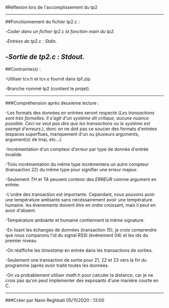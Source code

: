 #Réflexion lors de l'accomplissement du tp2

---------------------------------------------
##Fonctionnement du fichier tp2.c :

-*Coder dans un fichier tp2.c la fonction main du tp2.*

-*Entrées de tp2.c : Stdin.* 

-*Sortie de tp2.c : Stdout.*
----------------------------------------------

##Contrainte(s) :

-Utiliser tcv.h et tcv.o fournit dans tp1.zip.

-Branche nommé tp2 (contient le projet).

-----------------------------------------------
###Compréhension après deuxième lecture :

-Les formats des données en entrées seront respecté (*Les transactions sont très formelles. Il s'agit d'un système dit critique, aucune nuance possible.
 Ceci ne veut pas dire que les transactions ou le système est exempt d'erreurs.*), donc on ne doit pas ce soucier des formats d'entrées (espaces superflues,
 manquement d'un ou plusieurs arguments, argument(s) de trop, etc...).

-Incrémentation d'un compteur d'erreur par type de donnée d'entrée invalide.

-Trois incrémentation du même type incrémentera un autre compteur (transaction 22) du même type pour signifier une erreur majeur.

-Seulement *TH* et *TA* peuvent contenir des *ERREUR* comme argument en entrée.

-L'ordre des transaction est importante. Cepandant, nous pouvons avoir une température ambiante sans nécéssairement avoir une température humaine.
 les évenements doivent être en ordre croissant, mais il peut en avoir d'absent.

-Température ambiante et humaine contiennent la même signature.

-En lisant les échanges de données (transaction 15), je croix comprendre que nous comparons l'id du signal RSSI (événement 04) et les ids du premier niveau.

-On réaffiche les *timestamp* en entrée dans les transactions de sorties.

-Seulement une transaction de sortie pour 21, 22 et 23 vers la fin du programme (après avoir traité toutes les données.

-On va probablement utiliser *math.h* pour calculer la distance, car je ne croix pas qu'on peut implementer des exposants d'une manière courte en C.

------------------------------------------------

###Créer par Nami Reghbati 05/11/2020 : 13:00
